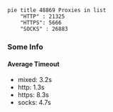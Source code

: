 
```mermaid
pie title 48869 Proxies in list
    "HTTP" : 21325
    "HTTPS": 5666
    "SOCKS" : 26883
```

### Some Info
#### Average Timeout

- mixed: 3.2s
- http: 1.3s
- https: 8.3s
- socks: 4.7s